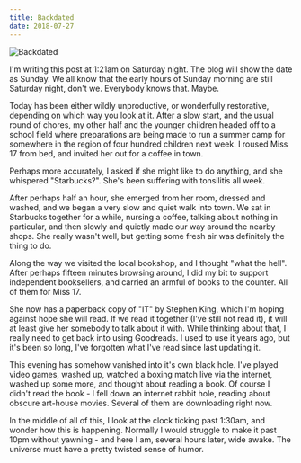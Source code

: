 ```yaml
---
title: Backdated
date: 2018-07-27
---
```


![Backdated](https://source.unsplash.com/9ZQzrLWV52M/1600x900)

I'm writing this post at 1:21am on Saturday night. The blog will show the date as Sunday. We all know that the early hours of Sunday morning are still Saturday night, don't we. Everybody knows that. Maybe.

Today has been either wildly unproductive, or wonderfully restorative, depending on which way you look at it. After a slow start, and the usual round of chores, my other half and the younger children headed off to a school field where preparations are being made to run a summer camp for somewhere in the region of four hundred children next week. I roused Miss 17 from bed, and invited her out for a coffee in town.

Perhaps more accurately, I asked if she might like to do anything, and she whispered "Starbucks?". She's been suffering with tonsilitis all week.

After perhaps half an hour, she emerged from her room, dressed and washed, and we began a very slow and quiet walk into town. We sat in Starbucks together for a while, nursing a coffee, talking about nothing in particular, and then slowly and quietly made our way around the nearby shops. She really wasn't well, but getting some fresh air was definitely the thing to do.

Along the way we visited the local bookshop, and I thought "what the hell". After perhaps fifteen minutes browsing around, I did my bit to support independent booksellers, and carried an armful of books to the counter. All of them for Miss 17.

She now has a paperback copy of "IT" by Stephen King, which I'm hoping against hope she will read. If we read it together (I've still not read it), it will at least give her somebody to talk about it with. While thinking about that, I really need to get back into using Goodreads. I used to use it years ago, but it's been so long, I've forgotten what I've read since last updating it.

This evening has somehow vanished into it's own black hole. I've played video games, washed up, watched a boxing match live via the internet, washed up some more, and thought about reading a book. Of course I didn't read the book - I fell down an internet rabbit hole, reading about obscure art-house movies. Several of them are downloading right now.

In the middle of all of this, I look at the clock ticking past 1:30am, and wonder how this is happening. Normally I would struggle to make it past 10pm without yawning - and here I am, several hours later, wide awake. The universe must have a pretty twisted sense of humor.